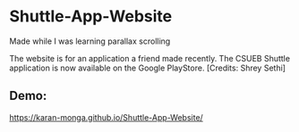 # Shuttle-App-Website
Made while I was learning parallax scrolling

The website is for an application a friend made recently.
The CSUEB Shuttle application is now available on the Google PlayStore. [Credits: Shrey Sethi]

## Demo:
https://karan-monga.github.io/Shuttle-App-Website/
